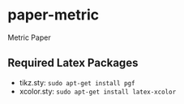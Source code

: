 paper-metric
============

Metric Paper


Required Latex Packages
-------------------------------------------------------------------------------

* tikz.sty: ``sudo apt-get install pgf``
* xcolor.sty: ``sudo apt-get install latex-xcolor``

